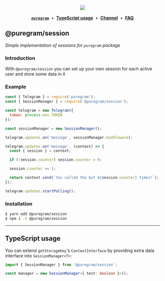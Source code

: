 <div align='center'>
  <img src='https://i.imgur.com/ZzjmE8i.png' />
</div>

<br />

<div align='center'>
  <a href='https://github.com/nitreojs/puregram'><b><code>puregram</code></b></a>
  <span>&nbsp;•&nbsp;</span>
  <a href='#typescript-usage'><b>TypeScript usage</b></a>
  <span>&nbsp;•&nbsp;</span>
  <a href='https://t.me/puregram_channel'><b>Channel</b></a>
  <span>&nbsp;•&nbsp;</span>
  <a href='https://github.com/nitreojs/puregram#faq'><b>FAQ</b></a>
</div>

## @puregram/session

_Simple implementation of sessions for `puregram` package_

### Introduction

With `@puregram/session` you can set up your own session for each active user and store some data in it

### Example
```js
const { Telegram } = require('puregram');
const { SessionManager } = require('@puregram/session');

const telegram = new Telegram({
  token: process.env.TOKEN
});

const sessionManager = new SessionManager();

telegram.updates.on('message', sessionManager.middleware);

telegram.updates.on('message', (context) => {
  const { session } = context;

  if (!session.counter) session.counter = 0;

  session.counter += 1;

  return context.send(`You called the bot ${session.counter} times!`);
});

telegram.updates.startPolling();
```

### Installation

```sh
$ yarn add @puregram/session
$ npm i -S @puregram/session
```

---

## TypeScript usage

You can extend `getStorageKey`'s `ContextInterface` by providing extra data interface into `SessionManager<T>`:

```ts
import { SessionManager } from '@puregram/session';

const manager = new SessionManager<{ test: boolean }>();
```
